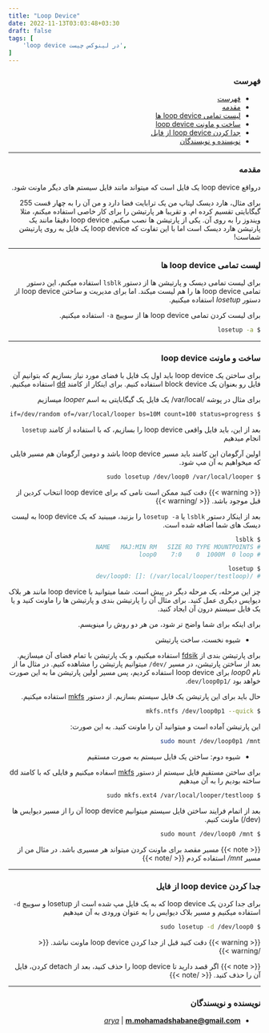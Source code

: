 ```yaml
---
title: "Loop Device"
date: 2022-11-13T03:03:48+03:30
draft: false
tags: [
    'loop device در لینوکس چیست',
]
---
```



<div dir='rtl'>

### فهرست

- [فهرست](#فهرست)
- [مقدمه](#مقدمه)
- [لیست تمامی loop device ها](#لیست-تمامی-loop-device-ها)
- [ساخت و ماونت loop device](#ساخت-و-ماونت-loop-device)
- [جدا کردن loop device از فایل](#جدا-کردن-loop-device-از-فایل)
- [نویسنده و نویسندگان](#نویسنده-و-نویسندگان)


---

### مقدمه   

درواقع
loop device 
یک فایل است که میتواند مانند فایل سیستم های دیگر ماونت شود.

برای مثال، هارد دیسک لپتاپ من یک ترابایت فضا دارد و من آن را به چهار قست 255 گیگابایتی تقسیم کرده ام.
و تقریبا هر پارتیشن را برای کار خاصی استفاده میکنم، مثلا ویندوز را به روی آن.
یکی از پارتیشن ها نصب میکنم.
loop device
دقیقا مانند یک پارتیشن هارد دیسک است اما با این تفاوت که
loop device
یک فایل به روی پارتیشن شماست!

---

### لیست تمامی loop device ها

برای لیست تمامی دیسک و پارتیشن ها از دستور
`lsblk`
استفاده میکنم، این دستور تمامی
loop device
ها را هم لیست میکند.
اما برای مدیریت و ساختن
loop device
از دستور
*losetup*
استفاده میکنیم.

برای لیست کردن تمامی
loop device
ها از سوییچ 
`a-`
استفاده میکنیم.

```bash
$ losetup -a
```

---

### ساخت و ماونت loop device

برای ساختن یک
loop device
باید اول یک فایل با فضای مورد نیاز بسازیم که بتوانیم آن فایل رو بعنوان یک
block device
استفاده کنیم. برای اینکار از کامند
[dd](/tools/dd/dd)
استفاده میکنیم.

برای مثال در پوشه
/var/local/
یک فایل یک گیگابایتی به اسم
*looper*
میسازیم

```bash
$ dd if=/dev/random of=/var/local/looper bs=10M count=100 status=progress
```

بعد از این، باید فایل واقعی
loop device
را بسازیم، که با استفاده از کامند
`losetup`
انجام میدهیم

اولین آرگومان این کامند باید مسیر
loop device
باشد و دومین آرگومان هم مسیر فایلی که میخواهیم به آن مپ شود.

```bash
$ sudo losetup /dev/loop0 /var/local/looper
```

{{< warning >}}
دقت کنید ممکن است نامی که برای
loop device
انتخاب کردین از قبل موجود باشد.
{{< /warning >}}


بعد از اینکار دستور
`lsblk`
یا
`losetup -a`
را بزنید، میبینید که یک
loop device
به لیست دیسک های شما اضافه شده است.

```bash
$ lsblk
# NAME   MAJ:MIN RM   SIZE RO TYPE MOUNTPOINTS
# loop0    7:0    0  1000M  0 loop 

$ losetup
# /dev/loop0: []: (/var/local/looper/testloop)
```

چز این مرحله، یک مرحله دیگر در پیش است.
شما میتوانید با
loop device
مانند هر بلاک دیوایس دیگری عمل کنید. برای مثال آن را پارتیشن بندی و پارتیشن ها را ماونت کنید
و یا یک فایل سیستم درون آن ایجاد کنید.

برای اینکه برای شما واضح تر شود، من هر دو روش را مینویسم.

- شیوه نخست، ساخت پارتیشن

برای پارتیشن بندی از
[fdsik](/tools/fdisk/fdisk)
استفاده میکنیم، و یک پارتیشن با تمام فضای آن میسازیم.
بعد از ساختن پارتیشن، در مسیر
`/dev/`
میتوانیم پارتیشن را مشاهده کنیم.
در مثال ما از نام
*loop0*
برای
loop device 
استفاده کردیم، پس مسیر اولین پارتیشن ما به این صورت خواهد بود
`/dev/loop0p1`.

حال باید برای این پارتیشن یک فایل سیستم بسازیم. از دستور
[mkfs](/tools/mkfs/mkfs)
استفاده میکنیم.

```bash
$ mkfs.ntfs /dev/loop0p1 --quick
```

این پارتیشن آماده است و میتوانید آن را ماونت کنید.
به این صورت:

```bash
sudo mount /dev/loop0p1 /mnt
```

- شیوه دوم: ساختن یک فایل سیستم به صورت مستقیم

برای ساختن مستقیم فایل سیستم از دستور
[mkfs](/tools/mkfs/mkfs)
اسفاده میکنیم و فایلی که با کامند
dd
ساخته بودیم را به آن میدهیم

```bash
$ sudo mkfs.ext4 /var/local/looper/testloop
```

بعد از اتمام فرایند ساختن فایل سیستم میتوانیم
loop device
آن را از مسیر دیوایس ها
(dev/)
ماونت کنیم.

```bash
$ sudo mount /dev/loop0 /mnt
```

{{< note >}}
مسیر مقصد برای ماونت کردن میتواند هر مسیری باشد. در مثال من از مسیر
_mnt/_
استفاده کردم
{{< /note >}}

---

### جدا کردن loop device از فایل

برای جدا کردن یک
loop device
که به یک فایل مپ شده است از
losetup
و سوییچ
`d-`
استفاده میکنیم و مسیر بلاک دیوایس را به عنوان ورودی به آن میدهیم

```bash
$ sudo losetup -d /dev/loop0
```

{{< warning >}}
دقت کنید قبل از جدا کردن
loop device
ماونت نباشد.
{{< /warning >}}

{{< note >}}
اگر قصد دارید تا
loop device
را حذف کنید، بعد از
detach
کردن، فایل آن را حذف کنید.
{{< /note >}}

---

### نویسنده و نویسندگان

- *[arya](https://github.com/shabane)* | **<m.mohamadshabane@gmail.com>**

</div>
